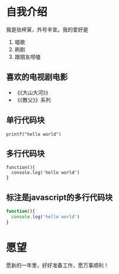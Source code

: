 # 自我介绍
我是张梓寅，外号辛宣。我的爱好是
1. 唱歌
2. 刷剧
3. 跟朋友唠嗑
## 喜欢的电视剧电影
* 《《大山大河》》
* 《《教父》》系列

## 单行代码块
`printf("hello world")`
## 多行代码块
```
function(){
  console.log('hello world')
}
```
## 标注是javascript的多行代码块
```javascript
function(){
  console.log('hello world')
}
```
# 愿望
愿新的一年里，好好准备工作，愿万事顺利！
